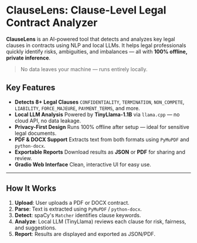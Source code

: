 
#  ClauseLens: Clause-Level Legal Contract Analyzer

**ClauseLens** is an AI-powered tool that detects and analyzes key legal clauses in contracts using NLP and local LLMs. It helps legal professionals quickly identify risks, ambiguities, and imbalances — all with **100% offline, private inference**.

> No data leaves your machine — runs entirely locally.



##  Key Features

- **Detects 8+ Legal Clauses**
  `CONFIDENTIALITY`, `TERMINATION`, `NON_COMPETE`, `LIABILITY`, `FORCE_MAJEURE`, `PAYMENT_TERMS`, and more.
-  **Local LLM Analysis**
  Powered by **TinyLlama-1.1B** via `llama.cpp` — no cloud API, no data leakage.
-  **Privacy-First Design**
  Runs 100% offline after setup — ideal for sensitive legal documents.
-  **PDF & DOCX Support**
  Extracts text from both formats using `PyMuPDF` and `python-docx`.
-  **Exportable Reports**
  Download results as **JSON** or **PDF** for sharing and review.
-  **Gradio Web Interface**
  Clean, interactive UI for easy use.

---

##  How It Works

1. **Upload**: User uploads a PDF or DOCX contract.
2. **Parse**: Text is extracted using `PyMuPDF` / `python-docx`.
3. **Detect**: spaCy's `Matcher` identifies clause keywords.
4. **Analyze**: Local LLM (TinyLlama) reviews each clause for risk, fairness, and suggestions.
5. **Report**: Results are displayed and exported as JSON/PDF.
